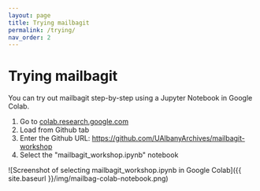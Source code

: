 ```yaml
---
layout: page
title: Trying mailbagit
permalink: /trying/
nav_order: 2
---
```


# Trying mailbagit

You can try out mailbagit step-by-step using a Jupyter Notebook in Google Colab.

1. Go to [colab.research.google.com](https://colab.research.google.com)
2. Load from Github tab
3. Enter the Github URL: https://github.com/UAlbanyArchives/mailbagit-workshop
4. Select the "mailbagit_workshop.ipynb" notebook

![Screenshot of selecting mailbagit_workshop.ipynb in Google Colab]({{ site.baseurl }}/img/mailbag-colab-notebook.png)